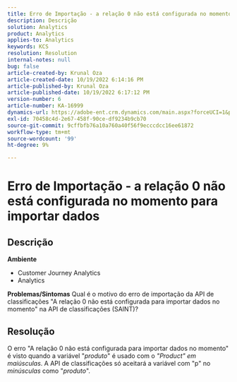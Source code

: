 ```yaml
---
title: Erro de Importação - a relação 0 não está configurada no momento para importar dados
description: Descrição
solution: Analytics
product: Analytics
applies-to: Analytics
keywords: KCS
resolution: Resolution
internal-notes: null
bug: false
article-created-by: Krunal Oza
article-created-date: 10/19/2022 6:14:16 PM
article-published-by: Krunal Oza
article-published-date: 10/19/2022 6:17:12 PM
version-number: 6
article-number: KA-16999
dynamics-url: https://adobe-ent.crm.dynamics.com/main.aspx?forceUCI=1&pagetype=entityrecord&etn=knowledgearticle&id=aab9e5d1-d94f-ed11-bba2-00224808679b
exl-id: 70458c4d-2e67-458f-90ce-df9234b9cb70
source-git-commit: 9cffbfb76a10a760a40f56f9ecccdcc16ee61872
workflow-type: tm+mt
source-wordcount: '99'
ht-degree: 9%

---
```


# Erro de Importação - a relação 0 não está configurada no momento para importar dados

## Descrição

<b>Ambiente</b>
- Customer Journey Analytics
- Analytics



<b>Problemas/Sintomas</b>
Qual é o motivo do erro de importação da API de classificações &quot;A relação 0 não está configurada para importar dados no momento&quot; na API de classificações (SAINT)?


## Resolução


O erro &quot;A relação 0 não está configurada para importar dados no momento&quot; é visto quando a variável &quot;*produto*&quot; é usado com o *&quot;Product&quot; em maiúsculas*. A API de classificações só aceitará a variável com &quot;p&quot; no *minúsculas* como &quot;*produto*&quot;.
